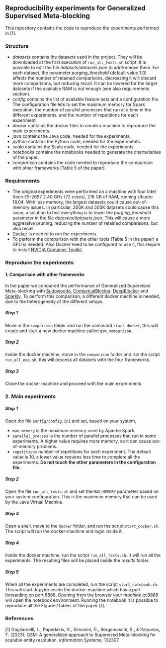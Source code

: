 ## Reproducibility experiments for Generalized Supervised Meta-blocking
This repository contains the code to reproduce the experiments performed in [1].

### Structure
* *datasets* contains the datasets used in the project. They will be downloaded at the first execution of `run_all_tests.sh` script. It is possible to edit the file *datasets/datasets.json* to add/remove them. For each dataset, the parameter *purging_threshold* (default value 1.0) affects the number of retained comparisons, decreasing it will discard more comparisons, but reducing recall. It can be lowered for the larger datasets if the available RAM is not enough (see also requirements section).
*  *config* contains the list of available feature sets and a configuration file. The configuration file lets to set the maximum memory for Spark execution, the number of parallel processes that run at a time in the different experiments, and the number of repetitions for each experiment.
* *docker* contains the docker files to create a machine to reproduce the main experiments.
* *java* contains the Java code, needed for the experiments.
* *python* contains the Python code, needed for the experiments.
* *scala* contains the Scala code, needed for the experiments.
* *notebooks* contains the notebooks needed to generate the charts/tables of the paper.
* *comparison* contains the code needed to reproduce the comparison with other frameworks (Table 5 of the paper).

### Requirements
* The original experiments were performed on a machine with four Intel Xeon E5-2697 2.40 GHz (72 cores), 216 GB of RAM, running Ubuntu 18.04.
With less memory, the largest datasets could cause out-of-memory issues. In particular, 200K and 300K datasets could cause this issue, a solution to test everything is to lower the *purging_threshold* parameter in the file *datasets/datasets.json*. This will cause a more aggressive pruning, reducing the number of retained comparisons, but also recall.
* [Docker](http://www.docker.com) is needed to run the experiments.
* To perform the comparison with the other tools (Table 5 in the paper) a GPU is needed. Also Docker need to be configured to use it, this require to install [NVIDIA Container Toolkit](https://docs.nvidia.com/datacenter/cloud-native/container-toolkit/latest/install-guide.html).

### Reproduce the experiments
#### 1. Comparison with other frameworks
In the paper we compared the performance of Generalized Supervised Meta-blocking with [Sudowoodo](https://github.com/megagonlabs/sudowoodo), [ContextualBlocker](https://github.com/boscoj2008/ContextualBlocker-for-EM), [DeepBlocker](https://github.com/qcri/DeepBlocker) and [Sparkly](https://github.com/anhaidgroup/sparkly).
To perform this comparison, a different docker machine is needed, due to the heterogeneity of the different setups.

##### Step 1
Move in the `comparison` folder and run the command `start docker`, this will create and start a new docker machine called `gsm_comparison`.

##### Step 2
Inside the docker machine, move in the `comparison` folder and run the script `run_all_exp.sh`, this will process all datasets with the four frameworks.

##### Step 3
Close the docker machine and proceed with the main experiments.

### 2. Main experiments
##### Step 1
Open the file `config/config.ini` and set, based on your system,
* `max_memory` is the maximum memory used by Apache Spark.
* `parallel_process` is the number of parallel processes that run in some experiments. A higher value requires more memory, so it can cause out-of-memory problems.
* `repetitions` number of repetitions for each experiment. The default value is 10, a lower value requires less time to complete all the experiments.
**Do not touch the other parameters in the configuration file.**

##### Step 2
Open the file `run_all_tests.sh` and set the `MAX_MEMORY` parameter based on your system configuration. This is the maximum memory that can be used by the Java Virtual Machine.

##### Step 3
Open a shell, move to the `docker` folder, and run the script `start_docker.sh`. The script will run the docker-machine and login inside it.

##### Step 4
Inside the docker machine, run the script `run_all_tests.sh`. It will run all the experiments. The resulting files will be placed inside the *results* folder.

##### Step 5
When all the experiments are completed, run the script `start_notebook.sh`.
This will start Jupyter inside the docker-machine which has a port forwarding on port 8888.
Opening from the browser *your machine ip:8888* will open the notebook environment.
Running the notebook it is possible to reproduce all the Figures/Tables of the paper [1].

### References
[1] Gagliardelli, L., Papadakis, G., Simonini, G., Bergamaschi, S., & Palpanas, T. (2023). GSM: A generalized approach to Supervised Meta-blocking for scalable entity resolution. _Information Systems_, 102307.

